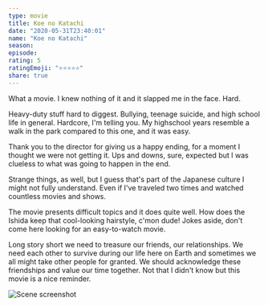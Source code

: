 ```yaml
---
type: movie
title: Koe no Katachi
date: "2020-05-31T23:40:01"
name: "Koe no Katachi"
season:
episode:
rating: 5
ratingEmoji: "⭐️⭐️⭐️⭐️⭐️"
share: true
---
```


What a movie. I knew nothing of it and it slapped me in the face. Hard.

Heavy-duty stuff hard to diggest. Bullying, teenage suicide, and high school life in general. Hardcore, I'm telling you. My highschool years resemble a walk in the park compared to this one, and it was easy.

Thank you to the director for giving us a happy ending, for a moment I thought we were not getting it. Ups and downs, sure, expected but I was clueless to what was going to happen in the end.

Strange things, as well, but I guess that's part of the Japanese culture I might not fully understand. Even if I've traveled two times and watched countless movies and shows.

The movie presents difficult topics and it does quite well. How does the Ishida keep that cool-looking hairstyle, c'mon dude! Jokes aside, don't come here looking for an easy-to-watch movie.

Long story short we need to treasure our friends, our relationships. We need each other to survive during our life here on Earth and sometimes we all might take other people for granted. We should acknowledge these friendships and value our time together. Not that I didn't know but this movie is a nice reminder.

![Scene screenshot](https://cldup.com/krDpyISb26.jpg)
